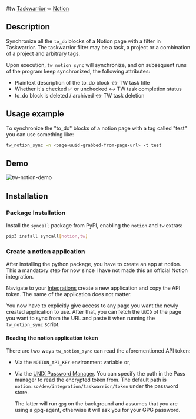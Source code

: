 #tw [Taskwarrior](https://taskwarrior.org/) ⬄ [Notion](https://notion.so)

## Description

Synchronize all the `to_do` blocks of a Notion page with a filter in
Taskwarrior. The taskwarrior filter may be a task, a project or a combination of
a project and arbitrary tags.

Upon execution, `tw_notion_sync` will synchronize, and on subsequent runs of the
program keep synchronized, the following attributes:

- Plaintext description of the to_do block <-> TW task title
- Whether it's checked ✅ or unchecked <-> TW task completion status
- to_do block is deleted / archived <-> TW task deletion

## Usage example

To synchronize the "to_do" blocks of a notion page with a tag called "test" you
can use something like:

```sh
tw_notion_sync -n <page-uuid-grabbed-from-page-url> -t test
```

## Demo

![tw-notion-demo](https://github.com/bergercookie/syncall/raw/master/misc/tw_notion_sync.gif)

## Installation

### Package Installation

Install the `syncall` package from PyPI, enabling the `notion` and `tw`
extras:

```sh
pip3 install syncall[notion,tw]
```

### Create a notion application

After installing the python package, you have to create an app at notion. This a
mandatory step for now since I have not made this an official Notion
integration.

Navigate to your [Integrations](https://www.notion.so/my-integrations) create a
new application and copy the API token. The name of the application does not
matter.

You now have to explicitly give access to any page you want the newly created
application to use. After that, you can fetch the `UUID` of the page you want to
sync from the URL and paste it when running the `tw_notion_sync` script.

#### Reading the notion application token

There are two ways `tw_notion_sync` can read the aforementioned API token:

- Via the `NOTION_API_KEY` environment variable or,
- Via the [UNIX Password Manager](https://www.passwordstore.org/). You can
  specify the path in the Pass manager to read the encrypted token from. The
  default path is `notion.so/dev/integration/taskwarrior/token` under the
  password store.

  The latter will run `gpg` on the background and assumes that you are using a
  gpg-agent, otherwise it will ask you for your GPG password.
